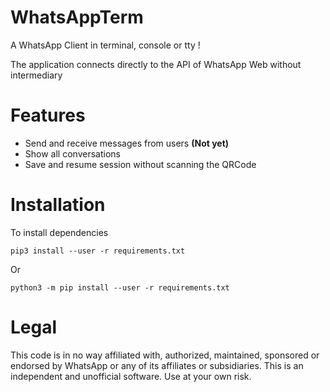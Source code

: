 # WhatsAppTerm
A WhatsApp Client in terminal, console or tty !

The application connects directly to the API of WhatsApp Web without intermediary

# Features
- Send and receive messages from users **(Not yet)**
- Show all conversations
- Save and resume session without scanning the QRCode

# Installation
To install dependencies
```
pip3 install --user -r requirements.txt
```
Or
```
python3 -m pip install --user -r requirements.txt
```

# Legal
This code is in no way affiliated with, authorized, maintained, sponsored or endorsed by WhatsApp or any of its affiliates or subsidiaries. This is an independent and unofficial software. Use at your own risk.

